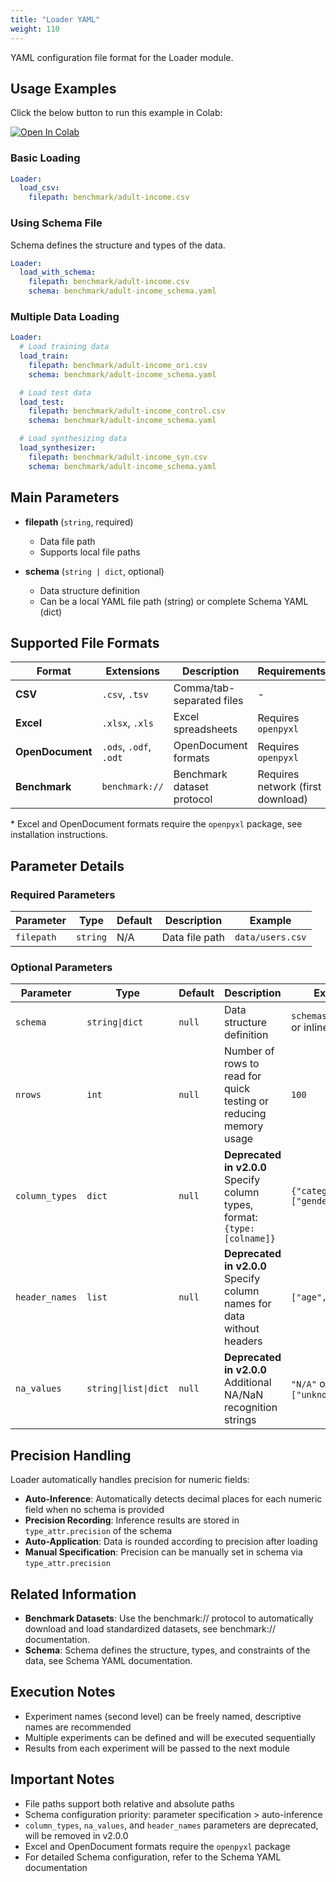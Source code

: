 ```yaml
---
title: "Loader YAML"
weight: 110
---
```


YAML configuration file format for the Loader module.

## Usage Examples

Click the below button to run this example in Colab:

[![Open In Colab](https://colab.research.google.com/assets/colab-badge.svg)](https://colab.research.google.com/github/nics-tw/petsard/blob/main/demo/petsard-yaml/loader-yaml/loader-yaml.ipynb)

### Basic Loading

```yaml
Loader:
  load_csv:
    filepath: benchmark/adult-income.csv
```

### Using Schema File
Schema defines the structure and types of the data.

```yaml
Loader:
  load_with_schema:
    filepath: benchmark/adult-income.csv
    schema: benchmark/adult-income_schema.yaml
```

### Multiple Data Loading

```yaml
Loader:
  # Load training data
  load_train:
    filepath: benchmark/adult-income_ori.csv
    schema: benchmark/adult-income_schema.yaml

  # Load test data
  load_test:
    filepath: benchmark/adult-income_control.csv
    schema: benchmark/adult-income_schema.yaml

  # Load synthesizing data
  load_synthesizer:
    filepath: benchmark/adult-income_syn.csv
    schema: benchmark/adult-income_schema.yaml
```

## Main Parameters

- **filepath** (`string`, required)
  - Data file path
  - Supports local file paths

- **schema** (`string | dict`, optional)
  - Data structure definition
  - Can be a local YAML file path (string) or complete Schema YAML (dict)

## Supported File Formats

| Format | Extensions | Description | Requirements |
|--------|------------|-------------|--------------|
| **CSV** | `.csv`, `.tsv` | Comma/tab-separated files | - |
| **Excel** | `.xlsx`, `.xls` | Excel spreadsheets | Requires `openpyxl` |
| **OpenDocument** | `.ods`, `.odf`, `.odt` | OpenDocument formats | Requires `openpyxl` |
| **Benchmark** | `benchmark://` | Benchmark dataset protocol | Requires network (first download) |

\* Excel and OpenDocument formats require the `openpyxl` package, see installation instructions.

## Parameter Details

### Required Parameters

| Parameter | Type | Default | Description | Example |
|-----------|------|---------|-------------|---------|
| `filepath` | `string` | N/A | Data file path | `data/users.csv` |

### Optional Parameters

| Parameter | Type | Default | Description | Example |
|-----------|------|---------|-------------|---------|
| `schema` | `string\|dict` | `null` | Data structure definition | `schemas/user.yaml` or inline dict |
| `nrows` | `int` | `null` | Number of rows to read for quick testing or reducing memory usage | `100` |
| `column_types` | `dict` | `null` | **Deprecated in v2.0.0** Specify column types, format: `{type: [colname]}` | `{"category": ["gender"]}` |
| `header_names` | `list` | `null` | **Deprecated in v2.0.0** Specify column names for data without headers | `["age", "income"]` |
| `na_values` | `string\|list\|dict` | `null` | **Deprecated in v2.0.0** Additional NA/NaN recognition strings | `"N/A"` or `{"age": ["unknown"]}` |

## Precision Handling

Loader automatically handles precision for numeric fields:

- **Auto-Inference**: Automatically detects decimal places for each numeric field when no schema is provided
- **Precision Recording**: Inference results are stored in `type_attr.precision` of the schema
- **Auto-Application**: Data is rounded according to precision after loading
- **Manual Specification**: Precision can be manually set in schema via `type_attr.precision`

## Related Information

- **Benchmark Datasets**: Use the benchmark:// protocol to automatically download and load standardized datasets, see benchmark:// documentation.
- **Schema**: Schema defines the structure, types, and constraints of the data, see Schema YAML documentation.

## Execution Notes

- Experiment names (second level) can be freely named, descriptive names are recommended
- Multiple experiments can be defined and will be executed sequentially
- Results from each experiment will be passed to the next module

## Important Notes

- File paths support both relative and absolute paths
- Schema configuration priority: parameter specification > auto-inference
- `column_types`, `na_values`, and `header_names` parameters are deprecated, will be removed in v2.0.0
- Excel and OpenDocument formats require the `openpyxl` package
- For detailed Schema configuration, refer to the Schema YAML documentation